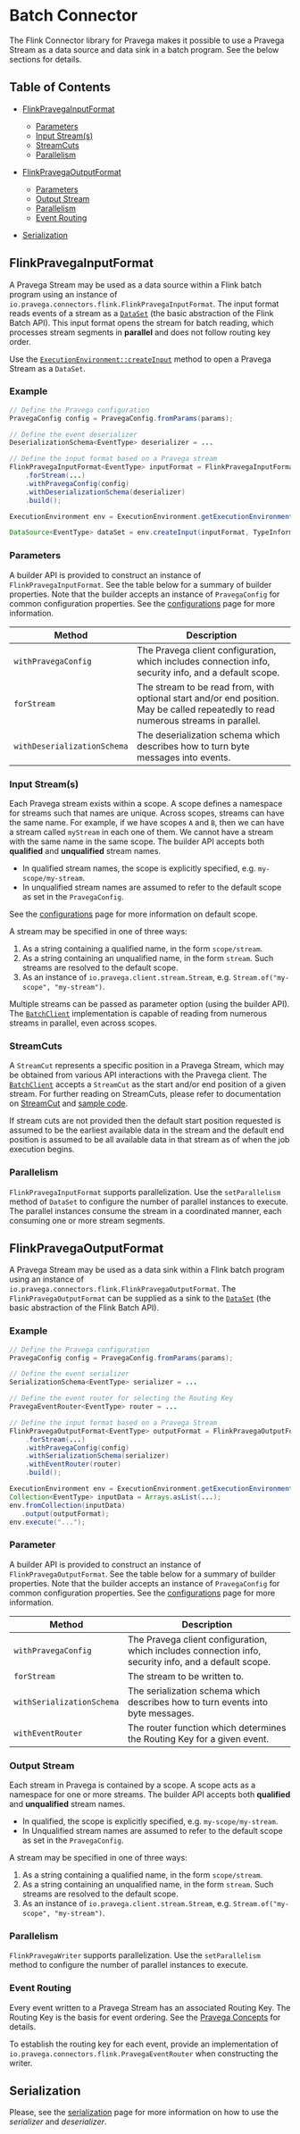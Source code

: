 <!--
Copyright Pravega Authors.

Licensed under the Apache License, Version 2.0 (the "License");
you may not use this file except in compliance with the License.
You may obtain a copy of the License at

    http://www.apache.org/licenses/LICENSE-2.0

Unless required by applicable law or agreed to in writing, software
distributed under the License is distributed on an "AS IS" BASIS,
WITHOUT WARRANTIES OR CONDITIONS OF ANY KIND, either express or implied.
See the License for the specific language governing permissions and
limitations under the License.
-->

# Batch Connector

The Flink Connector library for Pravega makes it possible to use a Pravega Stream as a data source and data sink in a batch program.  See the below sections for details.

## Table of Contents

- [FlinkPravegaInputFormat](#flinkpravegainputformat)
    - [Parameters](#parameters)
    - [Input Stream(s)](#input-streams)
    - [StreamCuts](#streamcuts)
    - [Parallelism](#parallelism)

- [FlinkPravegaOutputFormat](#flinkpravegaoutputformat)
    - [Parameters](#parameters)
    - [Output Stream](#output-stream)
    - [Parallelism](#parallelism)
    - [Event Routing](#event-routing)
- [Serialization](#serialization)

## FlinkPravegaInputFormat

A Pravega Stream may be used as a data source within a Flink batch program using an instance of
`io.pravega.connectors.flink.FlinkPravegaInputFormat`. The input format reads events of a stream as a [`DataSet`](https://ci.apache.org/projects/flink/flink-docs-master/api/java/org/apache/flink/api/java/DataSet.html) (the basic abstraction of the Flink Batch API). This input format opens the stream for batch reading, which processes stream segments in **parallel** and does not follow routing key order.

Use the [`ExecutionEnvironment::createInput`](https://ci.apache.org/projects/flink/flink-docs-master/api/java/org/apache/flink/api/java/ExecutionEnvironment.html#createInput-org.apache.flink.api.common.io.InputFormat-) method to open a Pravega Stream as a `DataSet`.

### Example

```Java
// Define the Pravega configuration
PravegaConfig config = PravegaConfig.fromParams(params);

// Define the event deserializer
DeserializationSchema<EventType> deserializer = ...

// Define the input format based on a Pravega stream
FlinkPravegaInputFormat<EventType> inputFormat = FlinkPravegaInputFormat.<EventType>builder()
    .forStream(...)
    .withPravegaConfig(config)
    .withDeserializationSchema(deserializer)
    .build();

ExecutionEnvironment env = ExecutionEnvironment.getExecutionEnvironment();

DataSource<EventType> dataSet = env.createInput(inputFormat, TypeInformation.of(EventType.class)).setParallelism(2);

```

### Parameters

A builder API is provided to construct an instance of `FlinkPravegaInputFormat`. See the table below for a summary of builder properties. Note that the builder accepts an instance of `PravegaConfig` for common configuration properties. See the [configurations](configurations.md) page for more information.

|Method                |Description|
|----------------------|-----------------------------------------------------------------------|
|`withPravegaConfig`|The Pravega client configuration, which includes connection info, security info, and a default scope.|
|`forStream`|The stream to be read from, with optional start and/or end position. May be called repeatedly to read numerous streams in parallel.|
|`withDeserializationSchema`|The deserialization schema which describes how to turn byte messages into events.|

### Input Stream(s)

Each Pravega stream exists within a scope. A scope defines a namespace for streams such that names are unique. Across scopes, streams can have the same name. For example, if we have scopes `A` and `B`, then we can have a stream called `myStream` in each one of them. We cannot have a stream with the same name in the same scope. The builder API accepts both **qualified** and **unqualified** stream names.

- In qualified stream names, the scope is explicitly specified, e.g. `my-scope/my-stream`.
- In unqualified stream names are assumed to refer to the default scope as set in the `PravegaConfig`.

See the [configurations](configurations.md) page for more information on default scope.

A stream may be specified in one of three ways:

1. As a string containing a qualified name, in the form `scope/stream`.
2. As a string containing an unqualified name, in the form `stream`.  Such streams are resolved to the default scope.
3. As an instance of `io.pravega.client.stream.Stream`, e.g. `Stream.of("my-scope", "my-stream")`.

Multiple streams can be passed as parameter option (using the builder API). The [`BatchClient`](https://github.com/pravega/pravega/blob/master/client/src/main/java/io/pravega/client/batch/BatchClient.java) implementation is capable of reading from numerous streams in parallel, even across scopes.

### StreamCuts

A `StreamCut` represents a specific position in a Pravega Stream, which may be obtained from various API interactions with the Pravega client. The [`BatchClient`](https://github.com/pravega/pravega/blob/master/client/src/main/java/io/pravega/client/batch/BatchClient.java) accepts a `StreamCut` as the start and/or end position of a given stream.  For further reading on StreamCuts, please refer to documentation on [StreamCut](http://pravega.io/docs/latest/streamcuts/) and [sample code](https://github.com/pravega/pravega-samples/tree/master/pravega-client-examples/src/main/java/io/pravega/example/streamcuts).

If stream cuts are not provided then the default start position requested is assumed to be the earliest available data in the stream and the default end position is assumed to be all available data in that stream as of when the job execution begins.

### Parallelism

`FlinkPravegaInputFormat` supports parallelization. Use the `setParallelism` method of `DataSet` to configure the number of parallel instances to execute.  The parallel instances consume the stream in a coordinated manner, each consuming one or more stream segments.

## FlinkPravegaOutputFormat

A Pravega Stream may be used as a data sink within a Flink batch program using an instance of `io.pravega.connectors.flink.FlinkPravegaOutputFormat`. The `FlinkPravegaOutputFormat` can be supplied as a sink to the [`DataSet`](https://ci.apache.org/projects/flink/flink-docs-master/api/java/org/apache/flink/api/java/DataSet.html#output-org.apache.flink.api.common.io.OutputFormat-) (the basic abstraction of the Flink Batch API).

### Example

```java
// Define the Pravega configuration
PravegaConfig config = PravegaConfig.fromParams(params);

// Define the event serializer
SerializationSchema<EventType> serializer = ...

// Define the event router for selecting the Routing Key
PravegaEventRouter<EventType> router = ...

// Define the input format based on a Pravega Stream
FlinkPravegaOutputFormat<EventType> outputFormat = FlinkPravegaOutputFormat.<EventType>builder()
    .forStream(...)
    .withPravegaConfig(config)
    .withSerializationSchema(serializer)
    .withEventRouter(router)
    .build();

ExecutionEnvironment env = ExecutionEnvironment.getExecutionEnvironment();
Collection<EventType> inputData = Arrays.asList(...);
env.fromCollection(inputData)
   .output(outputFormat);
env.execute("...");
```

### Parameter

A builder API is provided to construct an instance of `FlinkPravegaOutputFormat`. See the table below for a summary of builder properties.  Note that the builder accepts an instance of `PravegaConfig` for common configuration properties.  See the [configurations](configurations.md) page for more information.

|Method                |Description|
|----------------------|-----------------------------------------------------------------------|
|`withPravegaConfig`|The Pravega client configuration, which includes connection info, security info, and a default scope.|
|`forStream`|The stream to be written to.|
|`withSerializationSchema`|The serialization schema which describes how to turn events into byte messages.|
|`withEventRouter`|The router function which determines the Routing Key for a given event.|

### Output Stream

Each stream in Pravega is contained by a scope.  A scope acts as a namespace for one or more streams. The builder API accepts both **qualified** and **unqualified** stream names.  

- In qualified, the scope is explicitly specified, e.g. `my-scope/my-stream`.  
- In Unqualified stream names are assumed to refer to the default scope as set in the `PravegaConfig`.

A stream may be specified in one of three ways:

 1. As a string containing a qualified name, in the form `scope/stream`.
 2. As a string containing an unqualified name, in the form `stream`. Such streams are resolved to the default scope.
 3. As an instance of `io.pravega.client.stream.Stream`, e.g. `Stream.of("my-scope", "my-stream")`.

### Parallelism

`FlinkPravegaWriter` supports parallelization. Use the `setParallelism` method to configure the number of parallel instances to execute.

### Event Routing

Every event written to a Pravega Stream has an associated Routing Key.  The Routing Key is the basis for event ordering. See the [Pravega Concepts](http://pravega.io/docs/latest/pravega-concepts/#events) for details.

To establish the routing key for each event, provide an implementation of `io.pravega.connectors.flink.PravegaEventRouter` when constructing the writer.

## Serialization

Please, see the [serialization](serialization.md) page for more information on how to use the _serializer_ and _deserializer_.
